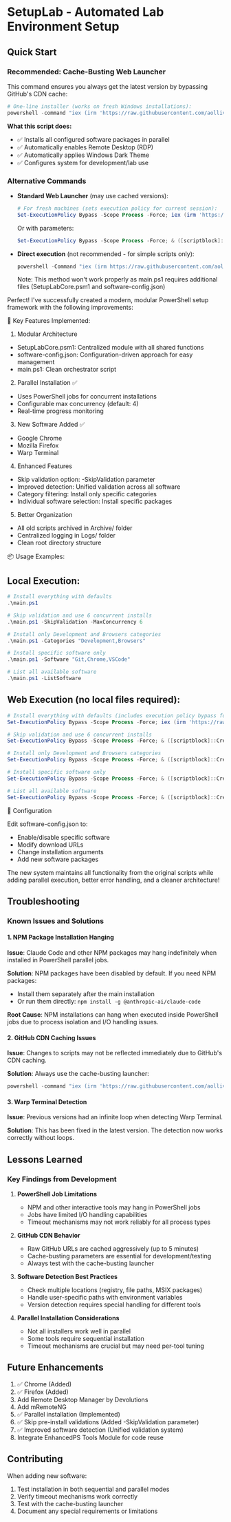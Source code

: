 # SetupLab - Automated Lab Environment Setup

## Quick Start

### Recommended: Cache-Busting Web Launcher
This command ensures you always get the latest version by bypassing GitHub's CDN cache:

```powershell
# One-line installer (works on fresh Windows installations):
powershell -command "iex (irm 'https://raw.githubusercontent.com/aollivierre/setuplab/main/SetupLab-WebLauncher-NoCache.ps1')"
```

**What this script does:**
- ✅ Installs all configured software packages in parallel
- ✅ Automatically enables Remote Desktop (RDP)
- ✅ Automatically applies Windows Dark Theme
- ✅ Configures system for development/lab use

### Alternative Commands

- **Standard Web Launcher** (may use cached versions):
    ```powershell
    # For fresh machines (sets execution policy for current session):
    Set-ExecutionPolicy Bypass -Scope Process -Force; iex (irm 'https://raw.githubusercontent.com/aollivierre/setuplab/main/SetupLab-WebLauncher.ps1')
    ```
    
    Or with parameters:
    ```powershell
    Set-ExecutionPolicy Bypass -Scope Process -Force; & ([scriptblock]::Create((irm 'https://raw.githubusercontent.com/aollivierre/setuplab/main/SetupLab-WebLauncher.ps1'))) -SkipValidation -MaxConcurrency 6
    ```

- **Direct execution** (not recommended - for simple scripts only):
    ```powershell
    powershell -Command "iex (irm https://raw.githubusercontent.com/aollivierre/setuplab/main/main.ps1)"
    ```
    Note: This method won't work properly as main.ps1 requires additional files (SetupLabCore.psm1 and software-config.json)

Perfect! I've successfully created a modern, modular PowerShell setup framework with the following improvements:

  🚀 Key Features Implemented:

  1. Modular Architecture

  - SetupLabCore.psm1: Centralized module with all shared functions
  - software-config.json: Configuration-driven approach for easy management
  - main.ps1: Clean orchestrator script

  2. Parallel Installation ✅

  - Uses PowerShell jobs for concurrent installations
  - Configurable max concurrency (default: 4)
  - Real-time progress monitoring

  3. New Software Added ✅

  - Google Chrome
  - Mozilla Firefox
  - Warp Terminal

  4. Enhanced Features

  - Skip validation option: -SkipValidation parameter
  - Improved detection: Unified validation across all software
  - Category filtering: Install only specific categories
  - Individual software selection: Install specific packages

  5. Better Organization

  - All old scripts archived in Archive/ folder
  - Centralized logging in Logs/ folder
  - Clean root directory structure

  📦 Usage Examples:

  ## Local Execution:
  ```powershell
  # Install everything with defaults
  .\main.ps1

  # Skip validation and use 6 concurrent installs
  .\main.ps1 -SkipValidation -MaxConcurrency 6

  # Install only Development and Browsers categories
  .\main.ps1 -Categories "Development,Browsers"

  # Install specific software only
  .\main.ps1 -Software "Git,Chrome,VSCode"

  # List all available software
  .\main.ps1 -ListSoftware
  ```

  ## Web Execution (no local files required):
  ```powershell
  # Install everything with defaults (includes execution policy bypass for fresh machines)
  Set-ExecutionPolicy Bypass -Scope Process -Force; iex (irm 'https://raw.githubusercontent.com/aollivierre/setuplab/main/SetupLab-WebLauncher.ps1')

  # Skip validation and use 6 concurrent installs
  Set-ExecutionPolicy Bypass -Scope Process -Force; & ([scriptblock]::Create((irm 'https://raw.githubusercontent.com/aollivierre/setuplab/main/SetupLab-WebLauncher.ps1'))) -SkipValidation -MaxConcurrency 6

  # Install only Development and Browsers categories
  Set-ExecutionPolicy Bypass -Scope Process -Force; & ([scriptblock]::Create((irm 'https://raw.githubusercontent.com/aollivierre/setuplab/main/SetupLab-WebLauncher.ps1'))) -Categories "Development","Browsers"

  # Install specific software only
  Set-ExecutionPolicy Bypass -Scope Process -Force; & ([scriptblock]::Create((irm 'https://raw.githubusercontent.com/aollivierre/setuplab/main/SetupLab-WebLauncher.ps1'))) -Software "Git","Chrome","VSCode"

  # List all available software
  Set-ExecutionPolicy Bypass -Scope Process -Force; & ([scriptblock]::Create((irm 'https://raw.githubusercontent.com/aollivierre/setuplab/main/SetupLab-WebLauncher.ps1'))) -ListSoftware
  ```

  🎯 Configuration

  Edit software-config.json to:
  - Enable/disable specific software
  - Modify download URLs
  - Change installation arguments
  - Add new software packages

  The new system maintains all functionality from the original scripts while adding parallel execution, better error handling, and a cleaner architecture!





## Troubleshooting

### Known Issues and Solutions

#### 1. NPM Package Installation Hanging
**Issue**: Claude Code and other NPM packages may hang indefinitely when installed in PowerShell parallel jobs.

**Solution**: NPM packages have been disabled by default. If you need NPM packages:
- Install them separately after the main installation
- Or run them directly: `npm install -g @anthropic-ai/claude-code`

**Root Cause**: NPM installations can hang when executed inside PowerShell jobs due to process isolation and I/O handling issues.

#### 2. GitHub CDN Caching Issues
**Issue**: Changes to scripts may not be reflected immediately due to GitHub's CDN caching.

**Solution**: Always use the cache-busting launcher:
```powershell
powershell -command "iex (irm 'https://raw.githubusercontent.com/aollivierre/setuplab/main/SetupLab-WebLauncher-NoCache.ps1')"
```

#### 3. Warp Terminal Detection
**Issue**: Previous versions had an infinite loop when detecting Warp Terminal.

**Solution**: This has been fixed in the latest version. The detection now works correctly without loops.

## Lessons Learned

### Key Findings from Development

1. **PowerShell Job Limitations**
   - NPM and other interactive tools may hang in PowerShell jobs
   - Jobs have limited I/O handling capabilities
   - Timeout mechanisms may not work reliably for all process types

2. **GitHub CDN Behavior**
   - Raw GitHub URLs are cached aggressively (up to 5 minutes)
   - Cache-busting parameters are essential for development/testing
   - Always test with the cache-busting launcher

3. **Software Detection Best Practices**
   - Check multiple locations (registry, file paths, MSIX packages)
   - Handle user-specific paths with environment variables
   - Version detection requires special handling for different tools

4. **Parallel Installation Considerations**
   - Not all installers work well in parallel
   - Some tools require sequential installation
   - Timeout mechanisms are crucial but may need per-tool tuning

## Future Enhancements

1. ✅ Chrome (Added)
2. ✅ Firefox (Added) 
3. Add Remote Desktop Manager by Devolutions
4. Add mRemoteNG
5. ✅ Parallel installation (Implemented)
6. ✅ Skip pre-install validations (Added -SkipValidation parameter)
7. ✅ Improved software detection (Unified validation system)
8. Integrate EnhancedPS Tools Module for code reuse

## Contributing

When adding new software:
1. Test installation in both sequential and parallel modes
2. Verify timeout mechanisms work correctly
3. Test with the cache-busting launcher
4. Document any special requirements or limitations
